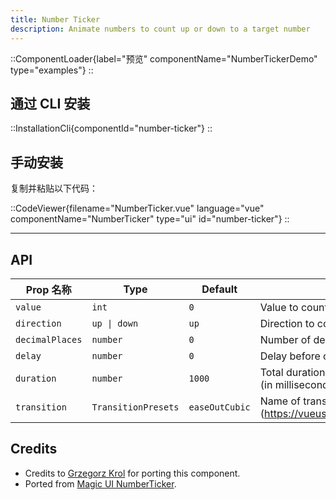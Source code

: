 ```yaml
---
title: Number Ticker
description: Animate numbers to count up or down to a target number
---
```


::ComponentLoader{label="预览" componentName="NumberTickerDemo" type="examples"}
::

## 通过 CLI 安装

::InstallationCli{componentId="number-ticker"}
::

## 手动安装

复制并粘贴以下代码：

::CodeViewer{filename="NumberTicker.vue" language="vue" componentName="NumberTicker" type="ui" id="number-ticker"}
::

---

## API

| Prop 名称       | Type                | Default        | 描述                                                              |
| --------------- | ------------------- | -------------- | ----------------------------------------------------------------- |
| `value`         | `int`               | `0`            | Value to count to                                                 |
| `direction`     | `up \| down`        | `up`           | Direction to count in                                             |
| `decimalPlaces` | `number`            | `0`            | Number of decimal places to show                                  |
| `delay`         | `number`            | `0`            | Delay before counting (in milliseconds)                           |
| `duration`      | `number`            | `1000`         | Total duration for the entire animation (in milliseconds).        |
| `transition`    | `TransitionPresets` | `easeOutCubic` | Name of transition preset (https://vueuse.org/core/useTransition) |

## Credits

- Credits to [Grzegorz Krol](https://github.com/Grzechu335) for porting this component.
- Ported from [Magic UI NumberTicker](https://magicui.design/docs/components/number-ticker).
